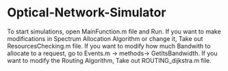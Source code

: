 # Optical-Network-Simulator

To start simulations, open MainFunction.m file and Run.
If you want to make modifications in Spectrum Allocation Algorithm or change it, Take out ResourcesChecking.m file.
If you want to modify how much Bandwith to allocate to a request, go to Events.m -> methods-> GetItsBandwidth.
If you want to modify the Routing Algorithm, Take out ROUTING_dijkstra.m file.
